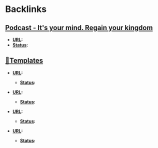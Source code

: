 
# Backlinks
## [Podcast - It's your mind. Regain your kingdom](<Podcast - It's your mind. Regain your kingdom.md>)
- **[URL](<URL.md>):**
- **[Status](<Status.md>):**

## [💎Templates](<💎Templates.md>)
- **[URL](<URL.md>):**
    - **[Status](<Status.md>):**

- **[URL](<URL.md>):**
    - **[Status](<Status.md>):**

- **[URL](<URL.md>):**
    - **[Status](<Status.md>):**

- **[URL](<URL.md>):**
    - **[Status](<Status.md>):**

